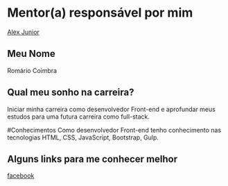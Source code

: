 # Mentor(a) responsável por mim
[Alex Junior](https://github.com/idlua/mentoria/blob/master/mentores/perfis/alexjunior012.md)

## Meu Nome
Romário Coimbra

## Qual meu sonho na carreira?
Iniciar minha carreira como desenvolvedor Front-end e aprofundar meus estudos para uma futura carreira como full-stack.

#Conhecimentos
Como desenvolvedor Front-end tenho conhecimento nas tecnologias HTML, CSS, JavaScript, Bootstrap, Gulp.

## Alguns links para me conhecer melhor
[facebook](https://www.facebook.com/romarioccoimbra)
